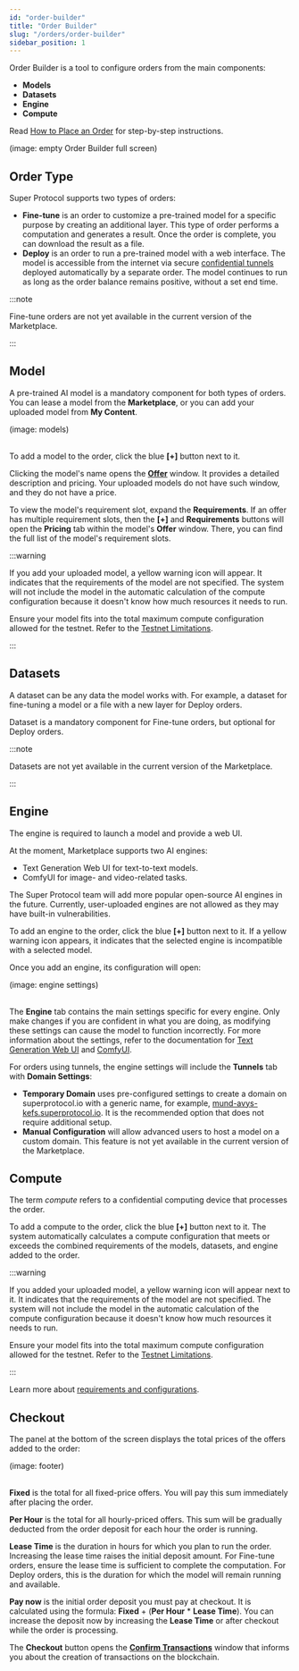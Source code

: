 ```yaml
---
id: "order-builder"
title: "Order Builder"
slug: "/orders/order-builder"
sidebar_position: 1
---
```


Order Builder is a tool to configure orders from the main components:

- **Models**
- **Datasets**
- **Engine**
- **Compute**

Read [How to Place an Order](/marketplace/guides/place-order) for step-by-step instructions.

(image: empty Order Builder full screen)
<br/>

## Order Type

Super Protocol supports two types of orders:

- **Fine-tune** is an order to customize a pre-trained model for a specific purpose by creating an additional layer. This type of order performs a computation and generates a result. Once the order is complete, you can download the result as a file.
- **Deploy** is an order to run a pre-trained model with a web interface. The model is accessible from the internet via secure [confidential tunnels](/fundamentals/tunnels) deployed automatically by a separate order. The model continues to run as long as the order balance remains positive, without a set end time.

:::note

Fine-tune orders are not yet available in the current version of the Marketplace.

:::

## Model

A pre-trained AI model is a mandatory component for both types of orders. You can lease a model from the **Marketplace**, or you can add your uploaded model from **My Content**.

(image: models)
<br/>
<br/>

To add a model to the order, click the blue **[+]** button next to it.

Clicking the model's name opens the [**Offer**](/marketplace/marketplace/offer) window. It provides a detailed description and pricing. Your uploaded models do not have such window, and they do not have a price.

To view the model's requirement slot, expand the **Requirements**. If an offer has multiple requirement slots, then the **[+]** and **Requirements** buttons will open the **Pricing** tab within the model's **Offer** window. There, you can find the full list of the model's requirement slots.

:::warning

If you add your uploaded model, a yellow warning icon will appear. It indicates that the requirements of the model are not specified. The system will not include the model in the automatic calculation of the compute configuration because it doesn't know how much resources it needs to run.

Ensure your model fits into the total maximum compute configuration allowed for the testnet. Refer to the [Testnet Limitations](/marketplace/limitations).

:::

## Datasets

A dataset can be any data the model works with. For example, a dataset for fine-tuning a model or a file with a new layer for Deploy orders.

Dataset is a mandatory component for Fine-tune orders, but optional for Deploy orders.

:::note

Datasets are not yet available in the current version of the Marketplace.

:::

## Engine

The engine is required to launch a model and provide a web UI.

At the moment, Marketplace supports two AI engines:

- Text Generation Web UI for text-to-text models.
- ComfyUI for image- and video-related tasks.

The Super Protocol team will add more popular open-source AI engines in the future. Currently, user-uploaded engines are not allowed as they may have built-in vulnerabilities.

To add an engine to the order, click the blue **[+]** button next to it. If a yellow warning icon appears, it indicates that the selected engine is incompatible with a selected model.

Once you add an engine, its configuration will open:

(image: engine settings)
<br/>
<br/>

The **Engine** tab contains the main settings specific for every engine. Only make changes if you are confident in what you are doing, as modifying these settings can cause the model to function incorrectly. For more information about the settings, refer to the documentation for [Text Generation Web UI](https://github.com/oobabooga/text-generation-webui/wiki) and [ComfyUI](https://docs.comfy.org/).

For orders using tunnels, the engine settings will include the **Tunnels** tab with **Domain Settings**:

- **Temporary Domain** uses pre-configured settings to create a domain on superprotocol.io with a generic name, for example, [mund-avys-kefs.superprotocol.io](https://mund-avys-kefs.superprotocol.io/). It is the recommended option that does not require additional setup.
- **Manual Configuration** will allow advanced users to host a model on a custom domain. This feature is not yet available in the current version of the Marketplace.

## Compute

The term _compute_ refers to a confidential computing device that processes the order.

To add a compute to the order, click the blue **[+]** button next to it. The system automatically calculates a compute configuration that meets or exceeds the combined requirements of the models, datasets, and engine added to the order.

:::warning

If you added your uploaded model, a yellow warning icon will appear next to it. It indicates that the requirements of the model are not specified. The system will not include the model in the automatic calculation of the compute configuration because it doesn't know how much resources it needs to run.

Ensure your model fits into the total maximum compute configuration allowed for the testnet. Refer to the [Testnet Limitations](/marketplace/limitations).

:::

Learn more about [requirements and configurations](/fundamentals/slots).

## Checkout

The panel at the bottom of the screen displays the total prices of the offers added to the order:

(image: footer)
<br/>
<br/>

**Fixed** is the total for all fixed-price offers. You will pay this sum immediately after placing the order.

**Per Hour** is the total for all hourly-priced offers. This sum will be gradually deducted from the order deposit for each hour the order is running.

**Lease Time** is the duration in hours for which you plan to run the order. Increasing the lease time raises the initial deposit amount. For Fine-tune orders, ensure the lease time is sufficient to complete the computation. For Deploy orders, this is the duration for which the model will remain running and available.

**Pay now** is the initial order deposit you must pay at checkout. It is calculated using the formula: **Fixed** + (**Per Hour** * **Lease Time**). You can increase the deposit now by increasing the **Lease Time** or after checkout while the order is processing.

The **Checkout** button opens the [**Confirm Transactions**](/marketplace/orders/order-builder/checkout) window that informs you about the creation of transactions on the blockchain.